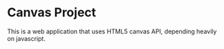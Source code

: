 # Canvas Project
This is a web application that uses HTML5 canvas API, depending heavily on javascript.
